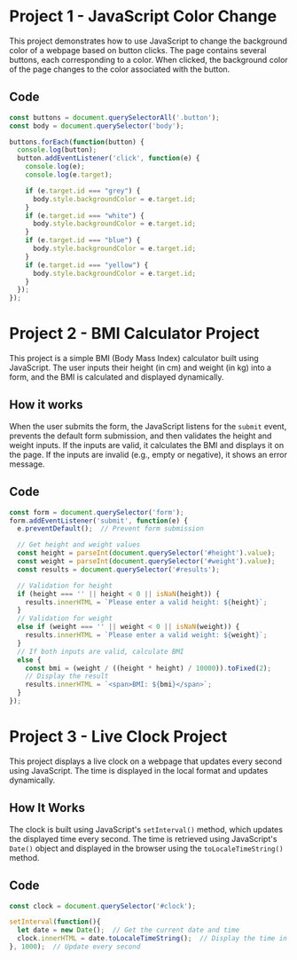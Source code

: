 # Project 1 - JavaScript Color Change

This project demonstrates how to use JavaScript to change the background color of a webpage based on button clicks. The page contains several buttons, each corresponding to a color. When clicked, the background color of the page changes to the color associated with the button.

## Code

```javascript
const buttons = document.querySelectorAll('.button');
const body = document.querySelector('body');

buttons.forEach(function(button) {
  console.log(button);
  button.addEventListener('click', function(e) {
    console.log(e);
    console.log(e.target);

    if (e.target.id === "grey") {
      body.style.backgroundColor = e.target.id;
    }
    if (e.target.id === "white") {
      body.style.backgroundColor = e.target.id;
    }
    if (e.target.id === "blue") {
      body.style.backgroundColor = e.target.id;
    }
    if (e.target.id === "yellow") {
      body.style.backgroundColor = e.target.id;
    }
  });
});
```


# Project 2 - BMI Calculator Project

This project is a simple BMI (Body Mass Index) calculator built using JavaScript. The user inputs their height (in cm) and weight (in kg) into a form, and the BMI is calculated and displayed dynamically.

## How it works

When the user submits the form, the JavaScript listens for the `submit` event, prevents the default form submission, and then validates the height and weight inputs. If the inputs are valid, it calculates the BMI and displays it on the page. If the inputs are invalid (e.g., empty or negative), it shows an error message.

## Code

```javascript
const form = document.querySelector('form');
form.addEventListener('submit', function(e) {
  e.preventDefault();  // Prevent form submission

  // Get height and weight values
  const height = parseInt(document.querySelector('#height').value);
  const weight = parseInt(document.querySelector('#weight').value);
  const results = document.querySelector('#results');

  // Validation for height
  if (height === '' || height < 0 || isNaN(height)) {
    results.innerHTML = `Please enter a valid height: ${height}`;
  }
  // Validation for weight
  else if (weight === '' || weight < 0 || isNaN(weight)) {
    results.innerHTML = `Please enter a valid weight: ${weight}`;
  }
  // If both inputs are valid, calculate BMI
  else {
    const bmi = (weight / ((height * height) / 10000)).toFixed(2);
    // Display the result
    results.innerHTML = `<span>BMI: ${bmi}</span>`;
  }
});

```

# Project 3 - Live Clock Project

This project displays a live clock on a webpage that updates every second using JavaScript. The time is displayed in the local format and updates dynamically.

## How It Works

The clock is built using JavaScript's `setInterval()` method, which updates the displayed time every second. The time is retrieved using JavaScript's `Date()` object and displayed in the browser using the `toLocaleTimeString()` method.

## Code

```javascript
const clock = document.querySelector('#clock');

setInterval(function(){
  let date = new Date();  // Get the current date and time
  clock.innerHTML = date.toLocaleTimeString();  // Display the time in local format
}, 1000);  // Update every second

```

